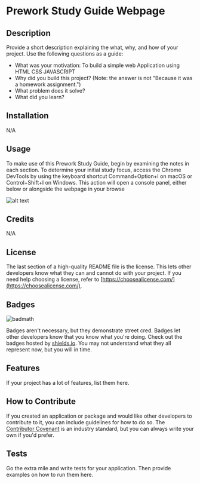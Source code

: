# Prework Study Guide Webpage

## Description

Provide a short description explaining the what, why, and how of your project. Use the following questions as a guide:

- What was your motivation: To build a simple web Application using HTML CSS JAVASCRIPT
- Why did you build this project? (Note: the answer is not "Because it was a homework assignment.")
- What problem does it solve?
- What did you learn?

## Installation

N/A

## Usage

To make use of this Prework Study Guide, begin by examining the notes in each section. To determine your initial study focus, access the Chrome DevTools by using the keyboard shortcut Command+Option+I on macOS or Control+Shift+I on Windows. This action will open a console panel, either below or alongside the webpage in your browse

![alt text](assets/images/screenshot.png)

## Credits

N/A

## License

The last section of a high-quality README file is the license. This lets other developers know what they can and cannot do with your project. If you need help choosing a license, refer to [https://choosealicense.com/](https://choosealicense.com/).

## Badges

![badmath](https://img.shields.io/github/languages/top/nielsenjared/badmath)

Badges aren't necessary, but they demonstrate street cred. Badges let other developers know that you know what you're doing. Check out the badges hosted by [shields.io](https://shields.io/). You may not understand what they all represent now, but you will in time.

## Features

If your project has a lot of features, list them here.

## How to Contribute

If you created an application or package and would like other developers to contribute to it, you can include guidelines for how to do so. The [Contributor Covenant](https://www.contributor-covenant.org/) is an industry standard, but you can always write your own if you'd prefer.

## Tests

Go the extra mile and write tests for your application. Then provide examples on how to run them here.
